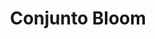 ---
title: Conjunto Bloom
date: 
draft: false

# descripcion
description : Conjunto de plata 925 y microcubics súper delicados. Incluye cadena, dije, anillos y aros. Largo de la cadena a elección en 40, 45 o 50cm

materials: Plata 1055

color: 

dimensions: 

code: 06-27-1729

type: "Conjuntos"

categories: []

price: $17.960,00

price_eftvo: $15.270,00

# Images
# first image will be shown in the product page
images:
  # - image: "images/path_to_image"
  # La ubicacion de las imagenes es imagenes/Conjuntos/Conjuntos.Cadena, aros y dije/06-27-1729-conjunto-bloom
  - image: "./images/conjuntos/cadena,_aros_y_dije/06-27-1729-conjunto-bloom.jpg"
---